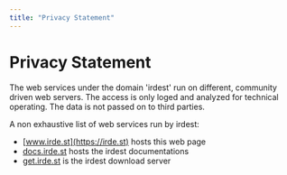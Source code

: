 ```yaml
---
title: "Privacy Statement"
---
```

# Privacy Statement

The web services under the domain 'irdest' run on different, community driven web servers. The access is only loged and analyzed for technical operating. The data is not passed on to third parties.

A non exhaustive list of web services run by irdest:

* [www.irde.st](https://irde.st) hosts this web page
* [docs.irde.st](https://docs.irde.st) hosts the irdest documentations
* [get.irde.st](https://get.irde.st) is the irdest download server

